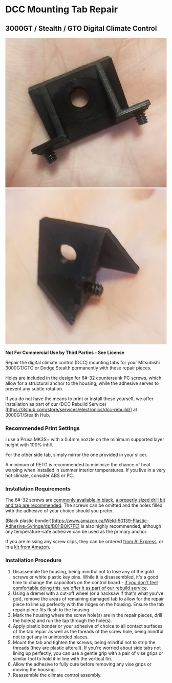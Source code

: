 # DCC Mounting Tab Repair
## 3000GT / Stealth / GTO Digital Climate Control 

![Top Tab Repair](/docs/3s_dcc_top_tab_repair_post.jpg)
![Side Tab Repair](/docs/3s_dcc_side_tab_repair_post.jpg)

**Not For Commercial Use by Third Parties - See License**

Repair the digital climate control (DCC) mounting tabs for your Mitsubishi 3000GT/GTO or Dodge Stealth permanently with these repair pieces.

Holes are included in the design for 6#-32 countersunk PC screws, which allow for a structural anchor to the housing, while the adhesive serves to prevent any subtle rotation.

If you do not have the means to print or install these yourself, we offer installation as part of our (DCC Rebuild Service)[https://3shub.com/store/services/electronics/dcc-rebuild/] at 3000GT/Stealth Hub. 

### Recommended Print Settings

I use a Prusa MK3S+ with a 0.4mm nozzle on the minimum supported layer height with 100% infill.

For the other side tab, simply mirror the one provided in your slicer.

A minimum of PETG is recommended to minimize the chance of heat warping when installed in summer interior temperatures. If you live in a very hot climate, consider ABS or PC.

### Installation Requirements

The 6#-32 screws are [commonly available in black](https://www.amazon.ca/dp/B01MSKQ1HH), [a properly sized drill bit and tap are recommended](https://www.amazon.ca/gp/product/B0006V6MNW). The screws can be omitted and the holes filled with the adhesive of your choice should you prefer. 

(Black plastic bonder)[https://www.amazon.ca/Weld-50139-Plastic-Adhesive-Syringe/dp/B01IBOK7FE] is also highly recommended, although any temperature-safe adhesive can be used as the primary anchor. 

If you are missing any screw clips, they can be ordered [from AliExpress](https://www.aliexpress.com/item/1005005230970314.html), or in a [kit from Amazon](https://www.amazon.ca/gp/product/B07Z17SHQB/).

### Installation Procedure

1. Disassemble the housing, being mindful not to lose any of the gold screws or white plastic key pins. While it is disassembled, it's a good time to change the capacitors on the control board - [if you don't feel comfortable doing this, we offer it as part of our rebuild service](https://3shub.com/store/services/electronics/dcc-rebuild/).
2. Using a dremel with a cut-off wheel (or a hacksaw if that's what you've got), remove the areas of remaining damaged tab to allow for the repair piece to line up perfectly with the ridges on the housing. Ensure the tab repair piece fits flush to the housing.
3. Mark the housing where the screw hole(s) are in the repair pieces, drill the hole(s) and run the tap through the hole(s).
4. Apply plastic bonder or your adhesive of choice to all contact surfaces of the tab repair as well as the threads of the screw hole, being mindful not to get any in unintended places.
5. Mount the tab and tighten the screws, being mindful not to strip the threads (they are plastic afterall). If you're worried about side tabs not lining up perfectly, you can use a gentle grip with a pair of vise grips or similar tool to hold it in line with the vertical fin.
6. Allow the adhesive to fully cure before removing any vise grips or moving the housing.
7. Reassemble the climate control assembly.